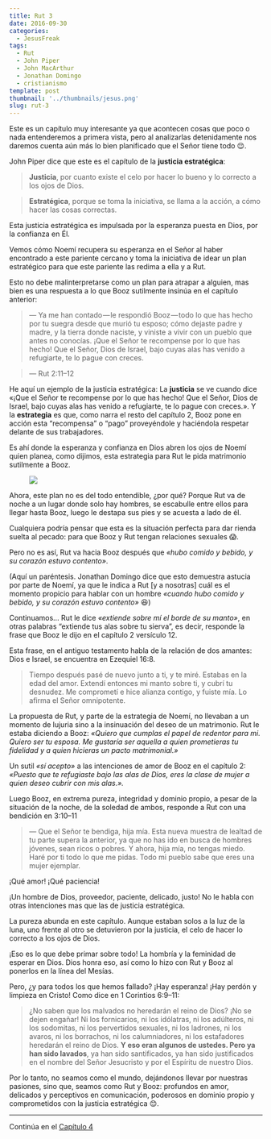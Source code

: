 ```yaml
---
title: Rut 3
date: 2016-09-30
categories:
  - JesusFreak
tags:
  - Rut
  - John Piper
  - John MacArthur
  - Jonathan Domingo
  - cristianismo
template: post
thumbnail: '../thumbnails/jesus.png'
slug: rut-3
---
```


Este es un capítulo muy interesante ya que acontecen cosas que poco o nada entenderemos a primera vista, pero al analizarlas detenidamente nos daremos cuenta aún más lo bien planificado que el Señor tiene todo 😌.

John Piper dice que este es el capítulo de la **justicia estratégica**:

> **Justicia**, por cuanto existe el celo por hacer lo bueno y lo correcto a los ojos de Dios.

> **Estratégica**, porque se toma la iniciativa, se llama a la acción, a cómo hacer las cosas correctas.

Esta justicia estratégica es impulsada por la esperanza puesta en Dios, por la confianza en Él.

Vemos cómo Noemí recupera su esperanza en el Señor al haber encontrado a este pariente cercano y toma la iniciativa de idear un plan estratégico para que este pariente las redima a ella y a Rut.

Esto no debe malinterpretarse como un plan para atrapar a alguien, mas bien es una respuesta a lo que Booz sutilmente insinúa en el capítulo anterior:

> — Ya me han contado — le respondió Booz — todo lo que has hecho por tu suegra desde que murió tu esposo; cómo dejaste padre y madre, y la tierra donde naciste, y viniste a vivir con un pueblo que antes no conocías. ¡Que el Señor te recompense por lo que has hecho! Que el Señor, Dios de Israel, bajo cuyas alas has venido a refugiarte, te lo pague con creces.

> — Rut 2:11–12

He aquí un ejemplo de la justicia estratégica: La **justicia** se ve cuando dice «¡Que el Señor te recompense por lo que has hecho! Que el Señor, Dios de Israel, bajo cuyas alas has venido a refugiarte, te lo pague con creces.». Y la **estrategia** es que, como narra el resto del capítulo 2, Booz pone en acción esta “recompensa” o “pago” proveyéndole y haciéndola respetar delante de sus trabajadores.

Es ahí donde la esperanza y confianza en Dios abren los ojos de Noemí quien planea, como dijimos, esta estrategia para Rut le pida matrimonio sutilmente a Booz.

<figure>

![](https://cdn-images-1.medium.com/max/600/1*ZA5kpDOBfTWUdIUbtj0mnA.png)

</figure>

Ahora, este plan no es del todo entendible, ¿por qué? Porque Rut va de noche a un lugar donde solo hay hombres, se escabulle entre ellos para llegar hasta Booz, luego le destapa sus pies y se acuesta a lado de él.

Cualquiera podría pensar que esta es la situación perfecta para dar rienda suelta al pecado: para que Booz y Rut tengan relaciones sexuales 😱.

Pero no es así, Rut va hacia Booz después que _«hubo comido y bebido, y su corazón estuvo contento»_.

(Aquí un paréntesis. Jonathan Domingo dice que esto demuestra astucia por parte de Noemí, ya que le indica a Rut [y a nosotras] cuál es el momento propicio para hablar con un hombre _«cuando hubo comido y bebido, y su corazón estuvo contento»_ 😆)

Continuamos… Rut le dice _«extiende sobre mí el borde de su manto»_, en otras palabras “extiende tus alas sobre tu sierva”, es decir, responde la frase que Booz le dijo en el capítulo 2 versículo 12.

Esta frase, en el antiguo testamento habla de la relación de dos amantes: Dios e Israel, se encuentra en Ezequiel 16:8.

> Tiempo después pasé de nuevo junto a ti, y te miré. Estabas en la edad del amor. Extendí entonces mi manto sobre ti, y cubrí tu desnudez. Me comprometí e hice alianza contigo, y fuiste mía. Lo afirma el Señor omnipotente.

La propuesta de Rut, y parte de la estrategia de Noemí, no llevaban a un momento de lujuria sino a la insinuación del deseo de un matrimonio. Rut le estaba diciendo a Booz: _«Quiero que cumplas el papel de redentor para mi. Quiero ser tu esposa. Me gustaría ser aquella a quien prometieras tu fidelidad y a quien hicieras un pacto matrimonial.»_

Un sutil _«sí acepto»_ a las intenciones de amor de Booz en el capítulo 2: _«Puesto que te refugiaste bajo las alas de Dios, eres la clase de mujer a quien deseo cubrir con mis alas.»._

Luego Booz, en extrema pureza, integridad y dominio propio, a pesar de la situación de la noche, de la soledad de ambos, responde a Rut con una bendición en 3:10–11

> — Que el Señor te bendiga, hija mía. Esta nueva muestra de lealtad de tu parte supera la anterior, ya que no has ido en busca de hombres jóvenes, sean ricos o pobres. Y ahora, hija mía, no tengas miedo. Haré por ti todo lo que me pidas. Todo mi pueblo sabe que eres una mujer ejemplar.

¡Qué amor! ¡Qué paciencia!

¡Un hombre de Dios, proveedor, paciente, delicado, justo! No le habla con otras intenciones mas que las de justicia estratégica.

La pureza abunda en este capítulo. Aunque estaban solos a la luz de la luna, uno frente al otro se detuvieron por la justicia, el celo de hacer lo correcto a los ojos de Dios.

¡Eso es lo que debe primar sobre todo! La hombría y la feminidad de esperar en Dios. Dios honra eso, así como lo hizo con Rut y Booz al ponerlos en la línea del Mesías.

Pero, ¿y para todos los que hemos fallado? ¡Hay esperanza! ¡Hay perdón y limpieza en Cristo! Como dice en 1 Corintios 6:9–11:

> ¿No saben que los malvados no heredarán el reino de Dios? ¡No se dejen engañar! Ni los fornicarios, ni los idólatras, ni los adúlteros, ni los sodomitas, ni los pervertidos sexuales, ni los ladrones, ni los avaros, ni los borrachos, ni los calumniadores, ni los estafadores heredarán el reino de Dios. **Y eso eran algunos de ustedes. Pero ya han sido lavados**, ya han sido santificados, ya han sido justificados en el nombre del Señor Jesucristo y por el Espíritu de nuestro Dios.

Por lo tanto, no seamos como el mundo, dejándonos llevar por nuestras pasiones, sino que, seamos como Rut y Booz: profundos en amor, delicados y perceptivos en comunicación, poderosos en dominio propio y comprometidos con la justicia estratégica 😊.

---

Continúa en el [Capítulo 4](https://lavaldi.com/rut-4)
